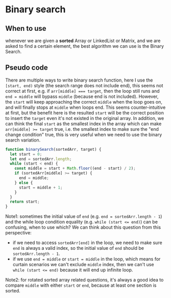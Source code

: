 # Binary search

## When to use

whenever we are given a **sorted** Array or LinkedList or Matrix, and we are asked to find a certain element, the best algorithm we can use is the Binary Search.

## Pseudo code

There are multiple ways to write binary search function, here I use the `[start, end)` style (the search range does not include end), this seems not correct at first, e.g. if `arr[middle] === target`, then the loop still runs and `end = middle` will bypass `middle` (because end is not included). However, the `start` will keep approaching the correct `middle` when the loop goes on, and will finally stops at `middle` when loops end. This seems counter-intuitive at first, but the benefit here is the resulted `start` will be the correct position to insert the `target` even it's not existed in the original array. In addition, we can think the final `start` as the smallest index in the array which can make `arr[middle] >= target` true, i.e. the smallest index to make sure the "end change condition" true, this is very useful when we need to use the binary search variation.

```javascript
function binarySearch(sortedArr, target) {
  let start = 0;
  let end = sortedArr.length;
  while (start < end) {
    const middle = start + Math.floor((end - start) / 2);
    if (sortedArr[middle] >= target) {
      end = middle;
    } else {
      start = middle + 1;
    }
  }
  return start;
}
```

Note1: sometimes the initial value of `end` (e.g. `end = sortedArr.length - 1`) and the while loop condition equality (e.g. `while (start <= end)`) can be confusing, when to use which? We can think about this question from this perspective:

- if we need to access `sortedArr[end]` in the loop, we need to make sure `end` is always a valid index, so the initial value of `end` should be `sortedArr.length - 1`.
- if we use `end = middle` or `start = middle` in the loop, which means for curtain scenarios we can't exclude `middle` index, then we can't use `while (start <= end)` because it will end up infinite loop.

Note2: for rotated sorted array related questions, it's always a good idea to compare `middle` with either `start` or `end`, because at least one section is sorted.
